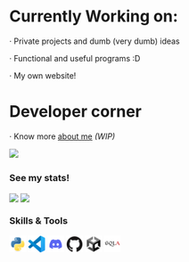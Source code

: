 <h1>Currently Working on:</h1>

· Private projects and dumb (very dumb) ideas

· Functional and useful programs :D

· My own website!

<h1>Developer corner</h1>

· Know more [about me] _(WIP)_ 

<img height="50" src="https://i.postimg.cc/TYT6TLPZ/xabiacatfix.png">


[about me]: https://xabia598.github.io

<h3>See my stats!</h3>

<a>
    <img align="center" src="https://github-readme-stats.vercel.app/api?username=Xabia598&show_icons=true&theme=tokyonight">
    <!--<img align="center" src="https://github-readme-stats.vercel.app/api/top-langs/?username=xabia598&layout=compact&theme=chartreuse-dark">-->
    <img align="center" src="https://github-readme-stats.vercel.app/api/top-langs?username=Xabia598&layout=compact&theme=tokyonight">
    </br>
    
</a>
<h3>Skills & Tools </h3>
<code><img height="30" src="https://github.com/devicons/devicon/blob/master/icons/python/python-original.svg"></code>
<code><img height="30" src="https://github.com/devicons/devicon/blob/master/icons/vscode/vscode-original.svg"></code>
<code><img height="30" src="https://raw.githubusercontent.com/github/explore/80688e429a7d4ef2fca1e82350fe8e3517d3494d/topics/discord/discord.png"></code>
<code><img height="30" src="https://github.com/devicons/devicon/blob/master/icons/github/github-original.svg"></code>
<code><img height="30" src="https://raw.githubusercontent.com/devicons/devicon/1119b9f84c0290e0f0b38982099a2bd027a48bf1/icons/unity/unity-original.svg"></code>
<code><img height="30" src="https://raw.githubusercontent.com/devicons/devicon/1119b9f84c0290e0f0b38982099a2bd027a48bf1/icons/sqlalchemy/sqlalchemy-original.svg"></code>


